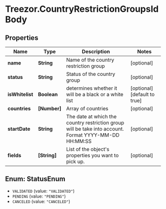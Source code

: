# Treezor.CountryRestrictionGroupsIdBody

## Properties
Name | Type | Description | Notes
------------ | ------------- | ------------- | -------------
**name** | **String** | Name of the country restriction group | [optional] 
**status** | **String** | Status of the country group | [optional] 
**isWhitelist** | **Boolean** | determines whether it will be a black or a white list | [optional] [default to true]
**countries** | **[Number]** | Array of countries | [optional] 
**startDate** | **String** | The date at which the country restriction group will be take into account. Format YYYY-MM-DD HH:MM:SS | [optional] 
**fields** | **[String]** | List of the object&#x27;s properties you want to pick up. | [optional] 

<a name="StatusEnum"></a>
## Enum: StatusEnum

* `VALIDATED` (value: `"VALIDATED"`)
* `PENDING` (value: `"PENDING"`)
* `CANCELED` (value: `"CANCELED"`)

